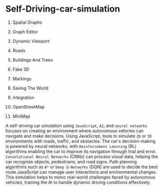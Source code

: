 # Self-Driving-car-simulation
1. Spatial Graphs

2. Graph Editor

3. Dynamic Viewport

4. Roads

5. Buildings And Trees

6. Fake 3D

7. Markings

8. Saving The World

9. Integration

10. OpenStreetMap

11.  MiniMap


A self-driving car simulation using `JavaScript`, `AI`, and `neural networks` focuses on creating an environment where autonomous vehicles can navigate and make decisions. Using JavaScript, tools to simulate `2D` or `3D` environments with roads, traffic, and obstacles. The car's decision-making is powered by neural networks, with `Reinforcement Learning` (RL) algorithms enabling the car to improve its navigation through trial and error. `Convolutional Neural Networks` (CNNs) can process visual data, helping the car recognize objects, pedestrians, and road signs. Path planning algorithms such as `A*` or `Deep Q-Networks` (DQN) are used to decide the best route.JavaScript can manage user interactions and environmental changes. This simulation helps to mimic real-world challenges faced by autonomous vehicles, training the AI to handle dynamic driving conditions effectively.

